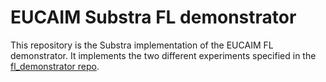 # EUCAIM Substra FL demonstrator

This repository is the Substra implementation of the EUCAIM FL demonstrator. It implements the two different experiments specified in the [fl_demonstrator repo](https://github.com/EUCAIM/fl_demonstrator).
